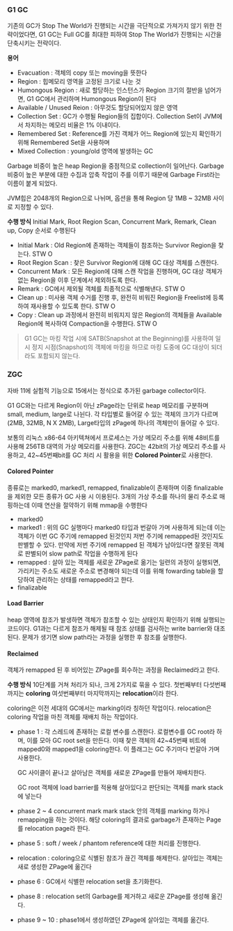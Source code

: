 ### G1 GC
기존의 GC가 Stop The World가 진행되는 시간을 극단적으로 가져가지 않기 위한 전략이었다면, G1 GC는 Full GC를 최대한 피하여 Stop The World가 진행되는 시간을 단축시키는 전략이다.

**용어**
- Evacuation : 객체의 copy 또는 moving을 뜻한다
- Region : 힙메모리 영역을 고정된 크기로 나눈 것
- Humongous Region : 새로 할당하는 인스턴스가 Region 크기의 절반을 넘어가면, G1 GC에서 관리하며 Humongous Region이 된다
- Available / Unused Reion : 아무것도 할당되어있지 않은 영역
- Collection Set : GC가 수행될 Region들의 집합이다. Collection Set이 JVM에서 차지하는 메모리 비율은 1% 이내이다.
- Remembered Set : Reference를 가진 객체가 어느 Region에 있는지 확인하기 위해 Remembered Set을 사용하며
- Mixed Collection : young/old 영역에 발생하는 GC

Garbage 비중이 높은 heap Region을 중점적으로 collection이 일어난다.
Garbage 비중이 높은 부분에 대한 수집과 압축 작업이 주를 이루기 때문에 Garbage First라는 이름이 붙게 되었다.

JVM힙은 2048개의 Region으로 나뉘며, 옵션을 통해 Region 당 1MB ~ 32MB 사이로 지정할 수 있다.

**수행 방식**
Initial Mark, Root Region Scan, Concurrent Mark, Remark, Clean up, Copy 순서로 수행된다

- Initial Mark : Old Region에 존재하는 객체들이 참조하는 Survivor Region을 찾는다. STW O
- Root Region Scan : 찾은 Survivor Region에 대해 GC 대상 객체를 스캔한다.
- Concurrent Mark : 모든 Region에 대해 스캔 작업을 진행하며, GC 대상 객체가 없는 Region을 이후 단계에서 제외하도록 한다.
- Remark : GC에서 제외될 객체를 최종적으로 식별해낸다. STW O
- Clean up : 미사용 객체 수거를 진행 후, 완전히 비워진 Region을 Freelist에 등록하여 재사용할 수 있도록 한다. STW O
- Copy : Clean up 과정에서 완전히 비워지지 않은 Region의 객체들을 Available Region에 복사하여 Compaction을 수행한다. STW O
> G1 GC는 마킹 작업 시에 SATB(Snapshot at the Beginning)를 사용하여 일시 정지 시점(Snapshot)의 객체에 마킹을 하므로 마킹 도중에 GC 대상이 되더라도 포함되지 않는다.


### ZGC
자바 11에 실험적 기능으로 15에서는 정식으로 추가된 garbage collector이다.

G1 GC와는 다르게 Region이 아닌 zPage라는 단위로 heap 메모리를 구분하며 small, medium, large로 나뉜다. 각 타입별로 들어갈 수 있는 객체의 크기가 다르며(2MB, 32MB, N X 2MB), Large타입의 zPage에 하나의 객체만이 들어갈 수 있다.

보통의 리눅스 x86-64 아키텍쳐에서 프로세스는 가상 메모리 주소를 위해 48비트를 사용해 256TB 대역의 가상 메모리를 사용한다. ZGC는 42bit의 가상 메모리 주소를 사용하고, 42~45번째bit를 GC 처리 시 활용을 위한 **Colored Pointer**로 사용한다.

#### Colored Pointer
종류로는 marked0, marked1, remapped, finalizable이 존재하며 이중 finalizable을 제외한 모든 종류가 GC 사용 시 이용된다. 3개의 가상 주소를 하나의 물리 주소로 매핑하는데 이때 연산을 절약하기 위해 mmap을 수행한다

- marked0
- marked1 : 위의 GC 실행마다 marked0 타입과 번갈아 가며 사용하게 되는데 이는 객체가 이번 GC 주기에 remapped 된것인지 저번 주기에 remapped된 것인지도 판별할 수 있다. 만약에 저번 주기에 remapped 된 객체가 남아있다면 잘못된 객체로 판별되어 slow path로 작업을 수행하게 된다
- remapped : 살아 있는 객체를 새로운 ZPage로 옮기는 일련의 과정이 실행되면, 가리키는 주소도 새로운 주소로 변경해야 되는데 이를 위해 fowarding table을 할당하여 관리하는 상태를 remapped라고 한다.
- finalizable

#### Load Barrier
heap 영역에 참조가 발생하면 객체가 참조할 수 있는 상태인지 확인하기 위해 실행되는 코드이다. G1과는 다르게 참조가 해제될 때 참조 상태를 검사하는 write barrier와 대조된다. 문제가 생기면 slow path라는 과정을 실행한 후 참조를 실행한다.

#### Reclaimed
객체가 remapped 된 후 비어있는 ZPage를 회수하는 과정을 Reclaimed라고 한다.

**수행 방식**
10단계를 거쳐 처리가 되나, 크게 2가지로 묶을 수 있다. 첫번째부터 다섯번째 까지는 **coloring** 여섯번째부터 마지막까지는 **relocation**이라 한다.

coloring은 이전 세대의 GC에서는 marking이라 칭하던 작업이다. relocation은 coloring 작업을 마친 객체를 재배치 하는 작업이다.

- phase 1 : 각 스레드에 존재하는 로컬 변수를 스캔한다. 로컬변수를 GC root라 하며, 이를 모아 GC root set을 만든다. 이때 찾은 객체의 42~45번째 비트에 mapped0와 mapped1을 coloring한다. 이 플래그는 GC 주기마다 번갈아 가며 사용한다.
  
  GC 사이클이 끝나고 살아남은 객체를 새로운 ZPage를 만들어 재배치한다.
  
  GC root 객체에 load barrier를 적용해 살아있다고 판단되는 객체를 mark stack에 넣는다

- phase 2 ~ 4 concurrent mark 
  mark stack 안의 객체를 marking 하거나 remapping을 하는 것이다.
  해당 coloring의 결과로 garbage가 존재하는 Page를 relocation page라 한다.

- phase 5 : soft / week / phantom reference에 대한 처리를 진행한다.
- relocation : coloring으로 식별된 참조가 끊긴 객체를 해제한다. 살아있는 객체는 새로 생성한 ZPage에 옮긴다

- phase 6 : GC에서 식별한 relocation set을 초기화한다.
- phase 8 : relocation set의 Garbage를 제거하고 새로운 ZPage를 생성해 옮긴다.
- phase 9 ~ 10 : phase1에서 생성하였던 ZPage에 살아있는 객체를 옮긴다.